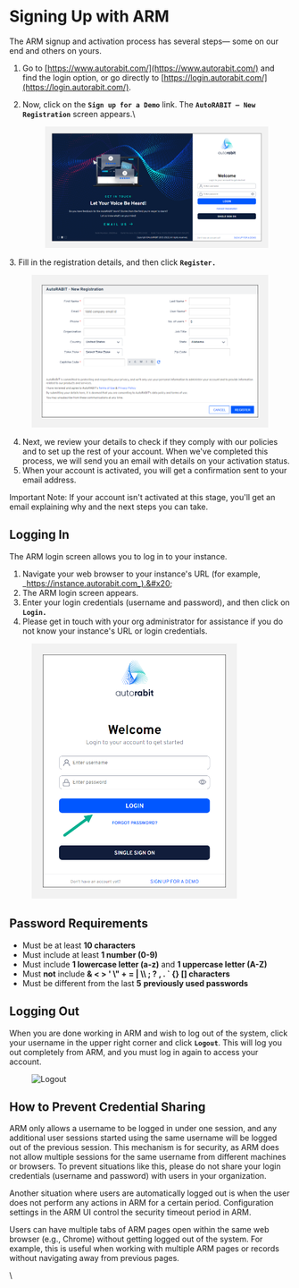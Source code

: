 # Signing Up with ARM

The ARM signup and activation process has several steps— some on our end and others on yours.&#x20;

1. Go to [https://www.autorabit.com/](https://www.autorabit.com/) and find the login option, or go directly to [https://login.autorabit.com/](https://login.autorabit.com/).
2.  Now, click on the **`Sign up for a Demo`** link. The **`AutoRABIT – New Registration`** screen appears.\


    <figure><img src="../../../.gitbook/assets/image (12).png" alt="Welcome Page"><figcaption></figcaption></figure>

3\. Fill in the registration details, and then click **`Register.`**

<figure><img src="../../../.gitbook/assets/image (3).png" alt="New Registration"><figcaption></figcaption></figure>

4. Next, we review your details to check if they comply with our policies and to set up the rest of your account. When we've completed this process, we will send you an email with details on your activation status.&#x20;
5. When your account is activated, you will get a confirmation sent to your email address.&#x20;

Important Note: If your account isn't activated at this stage, you'll get an email explaining why and the next steps you can take.

## Logging In <a href="#logging-in" id="logging-in"></a>

The ARM login screen allows you to log in to your instance.

1. Navigate your web browser to your instance's URL (for example, _https://instance.autorabit.com_).&#x20;
2. The ARM login screen appears.&#x20;
3. Enter your login credentials (username and password), and then click on **`Login.`**
4. Please get in touch with your org administrator for assistance if you do not know your instance's URL or login credentials.

<figure><img src="../../../.gitbook/assets/image (66).png" alt="" width="368"><figcaption></figcaption></figure>

## Password Requirements

* Must be at least **10 characters**
* Must include at least **1 number (0-9)**
* Must include **1 lowercase letter (a-z)** and **1 uppercase letter (A-Z)**
* Must **not** include **& < > ' \\" + = | \\\ ; ? , . \` {} \[] characters**
* Must be different from the last **5** **previously used passwords**

## Logging Out <a href="#logging-out" id="logging-out"></a>

When you are done working in ARM and wish to log out of the system, click your username in the upper right corner and click **`Logout`**. This will log you out completely from ARM, and you must log in again to access your account.

<figure><img src="https://cdn.document360.io/8711f4e7-c040-4616-aac9-d947f87e4619/Images/Documentation/image-1677485548576.png" alt="Logout" width="375"><figcaption></figcaption></figure>

## How to Prevent Credential Sharing <a href="#automatic-logout" id="automatic-logout"></a>

ARM only allows a username to be logged in under one session, and any additional user sessions started using the same username will be logged out of the previous session. This mechanism is for security, as ARM does not allow multiple sessions for the same username from different machines or browsers. To prevent situations like this, please do not share your login credentials (username and password) with users in your organization.

Another situation where users are automatically logged out is when the user does not perform any actions in ARM for a certain period. Configuration settings in the ARM UI control the security timeout period in ARM.&#x20;

Users can have multiple tabs of ARM pages open within the same web browser (e.g., Chrome) without getting logged out of the system. For example, this is useful when working with multiple ARM pages or records without navigating away from previous pages.

\
